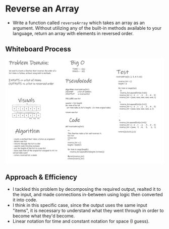 # Reverse an Array
- Write a function called `reverseArray` which takes an array as an argument. Without utilizing any of the built-in methods available to your language, return an array with elements in reversed order.

## Whiteboard Process
![reversseArray](reverseArray.PNG)

## Approach & Efficiency
<!-- What approach did you take? Discuss Why. What is the Big O space/time for this approach? -->
- I tackled this problem by decomposing the required output, realted it to the input, and made connections in-between using logic then converted it into code.
- I think in this specific case, since the output uses the same input "items", it is necessary to understand what they went through in order to become what they'd become.
- Linear notation for time and constant notation for space (I guess).
